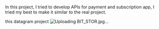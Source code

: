 In this project, I tried to develop APIs for payment and subscription app, I tried my best to make it similar to the real project.

this datagram project 
![Uploading BIT_STOR.jpg…]()
